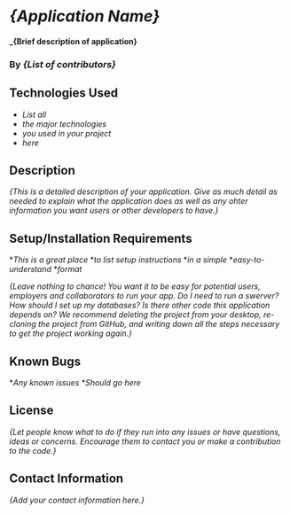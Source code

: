 # _{Application Name}_

#### _{Brief description of application}

### By _**{List of contributors}**_

## Technologies Used

* _List all_
* _the major technologies_
* _you used in your project_
* _here_

## Description

_{This is a detailed description of your application. Give as much detail as needed to explain what the application does as well as any ohter information you want users or other developers to have.}_

## Setup/Installation Requirements

*_This is a great place_
*_to list setup instructions_
*_in a simple_
*_easy-to-understand_
*_format_

_{Leave nothing to chance! You want it to be easy for potential users, employers and collaborators to run your app. Do I need to run a swerver? How should I set up my databases? Is there other code this application depends on? We recommend deleting the project from your desktop, re-cloning the project from GitHub, and writing down all the steps necessary to get the project working again.}_

## Known Bugs

*_Any known issues_
*_Should go here_

## License

_{Let people know what to do if they run into any issues or have questions, ideas or concerns. Encourage them to contact you or make a contribution to the code.}_

## Contact Information

_{Add your contact information here.}_